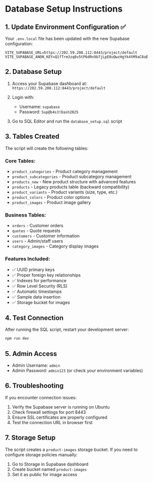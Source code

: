 # Database Setup Instructions

## 1. Update Environment Configuration ✅
Your `.env.local` file has been updated with the new Supabase configuration:
```
VITE_SUPABASE_URL=https://202.59.208.112:8443/project/default
VITE_SUPABASE_ANON_KEY=Q1fTrm3zq8v5tP6dRn9b7jLpE8uQwzHgYk4tM9aC8aE
```

## 2. Database Setup
1. Access your Supabase dashboard at: `https://202.59.208.112:8443/project/default`
2. Login with:
   - Username: `supabase`
   - Password: `Sup@b4s3!Dash2025`

3. Go to SQL Editor and run the `database_setup.sql` script

## 3. Tables Created
The script will create the following tables:

### Core Tables:
- `product_categories` - Product category management
- `product_subcategories` - Product subcategory management  
- `products_new` - New product structure with advanced features
- `products` - Legacy products table (backward compatibility)
- `product_variants` - Product variants (size, type, etc.)
- `product_colors` - Product color options
- `product_images` - Product image gallery

### Business Tables:
- `orders` - Customer orders
- `quotes` - Quote requests
- `customers` - Customer information
- `users` - Admin/staff users
- `category_images` - Category display images

### Features Included:
- ✅ UUID primary keys
- ✅ Proper foreign key relationships
- ✅ Indexes for performance
- ✅ Row Level Security (RLS)
- ✅ Automatic timestamps
- ✅ Sample data insertion
- ✅ Storage bucket for images

## 4. Test Connection
After running the SQL script, restart your development server:
```bash
npm run dev
```

## 5. Admin Access
- Admin Username: `admin`
- Admin Password: `admin123` (or check your environment variables)

## 6. Troubleshooting
If you encounter connection issues:
1. Verify the Supabase server is running on Ubuntu
2. Check firewall settings for port 8443
3. Ensure SSL certificates are properly configured
4. Test the connection URL in browser first

## 7. Storage Setup
The script creates a `product-images` storage bucket. If you need to configure storage policies manually:
1. Go to Storage in Supabase dashboard
2. Create bucket named `product-images`
3. Set it as public for image access